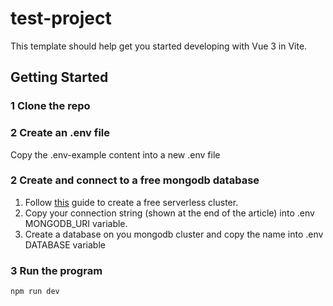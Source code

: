 # test-project

This template should help get you started developing with Vue 3 in Vite.

## Getting Started

### 1 Clone the repo
### 2 Create an .env file
Copy the .env-example content into a new .env file

### 2 Create and connect to a free mongodb database

1. Follow [this](https://medium.com/nerd-for-tech/mongodb-how-to-get-a-cloud-hosted-free-mongodb-cluster-as-a-service-214db2cc1c29) guide to create a free serverless cluster.
2. Copy your connection string (shown at the end of the article) into .env MONGODB_URI variable.
3. Create a database on you mongodb cluster and copy the name into .env DATABASE variable


### 3 Run the program

```sh
npm run dev
```
